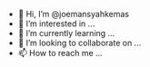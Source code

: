 - 👋 Hi, I’m @joemansyahkemas
- 👀 I’m interested in ...
- 🌱 I’m currently learning ...
- 💞️ I’m looking to collaborate on ...
- 📫 How to reach me ...

<!---
joemansyahkemas/joemansyahkemas is a ✨ special ✨ repository because its `README.md` (this file) appears on your GitHub profile.
You can click the Preview link to take a look at your changes.
--->
